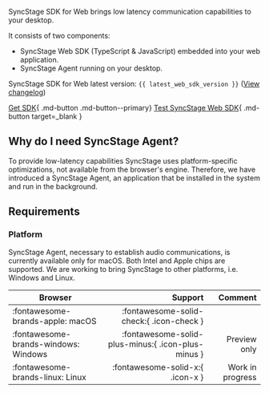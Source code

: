 SyncStage SDK for Web brings low latency communication capabilities to your desktop.

It consists of two components:

* SyncStage Web SDK (TypeScript & JavaScript) embedded into your web application.
* SyncStage Agent running on your desktop.

SyncStage SDK for Web latest version: `{{ latest_web_sdk_version }}` ([View changelog](changelog.md))

[Get SDK](quickstart.md){ .md-button .md-button--primary}
[Test SyncStage Web SDK](https://github.com/opensesamemedia/syncstage-sdk-npm-package-tester){ .md-button target=_blank }

## Why do I need SyncStage Agent?

To provide low-latency capabilities SyncStage uses platform-specific optimizations, not available from the browser's engine. Therefore, we have introduced a SyncStage Agent, an application that be installed in the system and run in the background.

## Requirements

### Platform

SyncStage Agent, necessary to establish audio communications, is currently available only for macOS. Both Intel and Apple chips are supported. We are working to bring SyncStage to other platforms, i.e. Windows and Linux.

| Browser                              | Support                        |       Comment             |
| ------------------------------------ | -----------------------------: | ------------------------: |
| :fontawesome-brands-apple: macOS     |  :fontawesome-solid-check:{ .icon-check }     |                           |
| :fontawesome-brands-windows: Windows  |  :fontawesome-solid-plus-minus:{ .icon-plus-minus }         |   Preview only        |
| :fontawesome-brands-linux: Linux     |  :fontawesome-solid-x:{ .icon-x }         |   Work in progress        |
